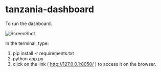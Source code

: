 # tanzania-dashboard
To run the dashboard.

![ScreenShot](https://raw.github.com/masaimahapa/tanzania-dashboard/master/screenshots/dashboard1)

In the terminal, type:
1. pip install -r requirements.txt
2. python app.py
3. click on the link  ( http://127.0.0.1:8050/ ) to access it on the browser.
